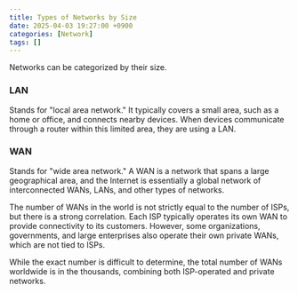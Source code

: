 ```yaml
---
title: Types of Networks by Size
date: 2025-04-03 19:27:00 +0900
categories: [Network]
tags: []
---
```


Networks can be categorized by their size.

### LAN

Stands for "local area network." It typically covers a small area, such as a home or office, and connects nearby devices. When devices communicate through a router within this limited area, they are using a LAN.

### WAN

Stands for "wide area network." A WAN is a network that spans a large geographical area, and the Internet is essentially a global network of interconnected WANs, LANs, and other types of networks.

The number of WANs in the world is not strictly equal to the number of ISPs, but there is a strong correlation. Each ISP typically operates its own WAN to provide connectivity to its customers. However, some organizations, governments, and large enterprises also operate their own private WANs, which are not tied to ISPs.

While the exact number is difficult to determine, the total number of WANs worldwide is in the thousands, combining both ISP-operated and private networks.